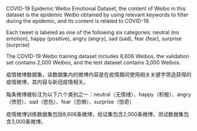 COVID-19 Epidemic Weibo Emotional Dataset, the content of Weibo in this dataset is the epidemic Weibo obtained by using relevant keywords to filter during the epidemic, and its content is related to COVID-19.

Each tweet is labeled as one of the following six categories: neutral (no emotion), happy (positive), angry (angry), sad (sad), fear (fear), surprise (surprise)

The COVID-19 Weibo training dataset includes 8,606 Weibos, the validation set contains 2,000 Weibos, and the test dataset contains 3,000 Weibos.


疫情微博数据集，该数据集内的微博内容是在疫情期间使用相关关键字筛选获得的疫情微博，其内容与新冠疫情相关。

每条微博被标注为以下六个类别之一：neutral（无情绪）、happy（积极）、angry（愤怒）、sad（悲伤）、fear（恐惧）、surprise（惊奇）

疫情微博训练数据集包括8,606条微博，验证集包含2,000条微博，测试数据集包含3,000条微博。